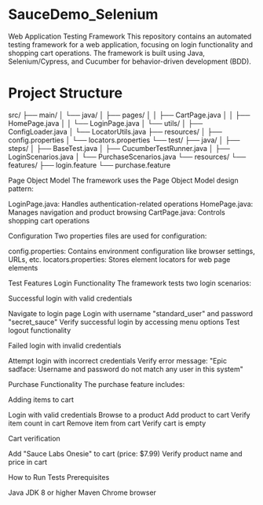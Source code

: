 # SauceDemo_Selenium
Web Application Testing Framework
This repository contains an automated testing framework for a web application, focusing on login functionality and shopping cart operations. The framework is built using Java, Selenium/Cypress, and Cucumber for behavior-driven development (BDD).
# Project Structure
src/
├── main/
│   └── java/
│       ├── pages/
│       │   ├── CartPage.java
│       │   ├── HomePage.java
│       │   └── LoginPage.java
│       └── utils/
│           ├── ConfigLoader.java
│           └── LocatorUtils.java
├── resources/
│   ├── config.properties
│   └── locators.properties
└── test/
    ├── java/
    │   ├── steps/
    │   ├── BaseTest.java
    │   ├── CucumberTestRunner.java
    │   ├── LoginScenarios.java
    │   └── PurchaseScenarios.java
    └── resources/
        └── features/
            ├── login.feature
            └── purchase.feature


  Page Object Model
The framework uses the Page Object Model design pattern:

LoginPage.java: Handles authentication-related operations
HomePage.java: Manages navigation and product browsing
CartPage.java: Controls shopping cart operations

Configuration
Two properties files are used for configuration:

config.properties: Contains environment configuration like browser settings, URLs, etc.
locators.properties: Stores element locators for web page elements

Test Features
Login Functionality
The framework tests two login scenarios:

Successful login with valid credentials

Navigate to login page
Login with username "standard_user" and password "secret_sauce"
Verify successful login by accessing menu options
Test logout functionality


Failed login with invalid credentials

Attempt login with incorrect credentials
Verify error message: "Epic sadface: Username and password do not match any user in this system"



Purchase Functionality
The purchase feature includes:

Adding items to cart

Login with valid credentials
Browse to a product
Add product to cart
Verify item count in cart
Remove item from cart
Verify cart is empty


Cart verification

Add "Sauce Labs Onesie" to cart (price: $7.99)
Verify product name and price in cart



How to Run Tests
Prerequisites

Java JDK 8 or higher
Maven
Chrome browser
